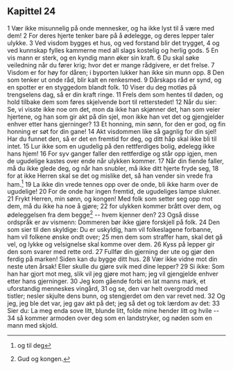 ## Kapittel 24

1 Vær ikke misunnelig på onde mennesker, og ha ikke lyst til å være med dem! 
2 For deres hjerte tenker bare på å ødelegge, og deres lepper taler ulykke. 
3 Ved visdom bygges et hus, og ved forstand blir det trygget, 
4 og ved kunnskap fylles kammerne med all slags kostelig og herlig gods. 
5 En vis mann er sterk, og en kyndig mann øker sin kraft. 
6 Du skal søke veiledning når du fører krig; hvor det er mange rådgivere, er det frelse. 
7 Visdom er for høy for dåren; i byporten lukker han ikke sin munn opp. 
8 Den som tenker ut onde råd, blir kalt en renkesmed. 
9 Dårskaps råd er synd, og en spotter er en styggedom blandt folk. 
10 Viser du deg motløs på trengselens dag, så er din kraft ringe. 
11 Frels dem som hentes til døden, og hold tilbake dem som føres skjelvende bort til retterstedet! 
12 Når du sier: Se, vi visste ikke noe om det, mon da ikke han skjønner det, han som veier hjertene, og han som gir akt på din sjel, mon ikke han vet det og gjengjelder enhver etter hans gjerninger? 
13 Et honning, min sønn, for den er god, og fin honning er søt for din gane! 
14 Akt visdommen like så gagnlig for din sjel! Har du funnet den, så er det en fremtid for deg, og ditt håp skal ikke bli til intet. 
15 Lur ikke som en ugudelig på den rettferdiges bolig, ødelegg ikke hans hjem! 
16 For syv ganger faller den rettferdige og står opp igjen, men de ugudelige kastes over ende når ulykken kommer. 
17 Når din fiende faller, må du ikke glede deg, og når han snubler, må ikke ditt hjerte fryde seg, 
18 for at ikke Herren skal se det og mislike det, så han vender sin vrede fra ham.[^1] 
19 La ikke din vrede tennes opp over de onde, bli ikke harm over de ugudelige! 
20 For de onde har ingen fremtid, de ugudeliges lampe slukner. 
21 Frykt Herren, min sønn, og kongen! Med folk som setter seg opp mot dem, må du ikke ha noe å gjøre; 
22 for ulykken kommer brått over dem, og ødeleggelsen fra dem begge[^2] -- hvem kjenner den? 
23 Også disse ordspråk er av vismenn: Dommeren bør ikke gjøre forskjell på folk. 
24 Den som sier til den skyldige: Du er uskyldig, ham vil folkeslagene forbanne, ham vil folkene ønske ondt over; 
25 men dem som straffer ham, skal det gå vel, og lykke og velsignelse skal komme over dem. 
26 Kyss på lepper gir den som svarer med rette ord. 
27 Fullfør din gjerning der ute og gjør den ferdig på marken! Siden kan du bygge ditt hus. 
28 Vær ikke vidne mot din neste uten årsak! Eller skulle du gjøre svik med dine lepper? 
29 Si ikke: Som han har gjort mot meg, slik vil jeg gjøre mot ham; jeg vil gjengjelde enhver etter hans gjerninger. 
30 Jeg kom gående forbi en lat manns mark, et uforstandig menneskes vingård, 
31 og se, den var helt overgrodd med tistler; nesler skjulte dens bunn, og stengjerdet om den var revet ned. 
32 Og jeg, jeg ble det var, jeg gav akt på det; jeg så det og tok lærdom av det: 
33 Sier du: La meg enda sove litt, blunde litt, folde mine hender litt og hvile -- 
34 så kommer armoden over deg som en landstryker, og nøden som en mann med skjold.

[^1]: og til deg
[^2]: Gud og kongen.
